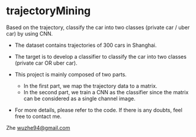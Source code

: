 # trajectoryMining
Based on the trajectory, classify the car into two classes (private car / uber car) by using CNN.

- The dataset contains trajectories of 300 cars in Shanghai. 

- The target is to develop a classifier to classify the car into two classes (private car OR uber car).

- This project is mainly composed of two parts. 
    - In the first part, we map the trajectory data to a matrix. 
    - In the second part, we train a CNN as the classifier since the matrix can be considered as a single channel image.

- For more details, please refer to the code. If there is any doubts, feel free to contact me.

Zhe
wuzhe94@gmail.com

